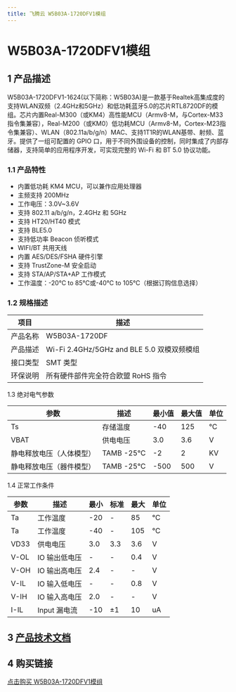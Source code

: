 ```yaml
---
title: 飞腾云 W5B03A-1720DFV1模组 
---
```

# W5B03A-1720DFV1模组 

## 1 产品描述
W5B03A-1720DFV1-1624(以下简称：W5B03A)是一款基于Realtek高集成度的支持WLAN双频（2.4GHz和5GHz）和低功耗蓝牙5.0的芯片RTL8720DF的模组。芯片内置Real-M300（或KM4）高性能MCU（Armv8-M，与Cortex-M33指令集兼容），Real-M200（或KM0）低功耗MCU（Armv8-M，Cortex-M23指令集兼容）、WLAN（802.11a/b/g/n）MAC、支持1T1R的WLAN基带、射频、蓝牙。提供了一组可配置的 GPIO 口，用于不同外围设备的控制，同时集成了内部存储器，支持简单的应用程序开发，可实现完整的 Wi-Fi 和 BT 5.0 协议功能。

### 1.1 产品特性

- 内置低功耗 KM4 MCU，可以兼作应用处理器
- 主频支持 200MHz
- 工作电压：3.0V~3.6V
- 支持 802.11 a/b/g/n，2.4GHz 和 5GHz
- 支持 HT20/HT40 模式
- 支持 BLE5.0
- 支持低功率 Beacon 侦听模式
- WIFI/BT 共用天线
- 内置 AES/DES/FSHA 硬件引擎
- 支持 TrustZone-M 安全启动
- 支持 STA/AP/STA+AP 工作模式
- 工作温度：-20℃ to 85℃或-40℃ to 105℃（根据订购信息选择）


### 1.2 规格描述

| 项目 | 描述 |
| --- | --- |
| 产品名称 | W5B03A-1720DF |
| 产品描述 | Wi-Fi 2.4GHz/5GHz and BLE 5.0 双模双频模组 |
| 接口类型 | SMT 类型 |
| 环保说明 | 所有硬件部件完全符合欧盟 RoHS 指令 |

1.3 绝对电气参数

| 参数 | 描述 | 最小值 | 最大值 | 单位 |
| --- | --- | --- | --- | --- |
| Ts | 存储温度 | -40 | 125 | ℃ |
| VBAT | 供电电压 | 3.0 | 3.6 | V |
| 静电释放电压（人体模型） | TAMB -25℃ | -2 | 2 | KV |
| 静电释放电压（器件模型） | TAMB -25℃ | -500 | 500 | V |

1.4 正常工作条件

| 参数 | 描述  | 最小 |  标准 |  最大 |  单位 |
| --- | --- | --- | --- | --- | --- |
| Ta | 工作温度 | -20 | - | 85 | ℃ |
| Ta | 工作温度 | -40 | - | 105 | ℃ |
| VD33 | 供电电压 | 3.0 | 3.3 | 3.6 | V |
| V-OL | IO 输出低电压 | - | - | 0.4 | V |
| V-OH | IO 输出高电压 | 2.4 | - | - | V |
| V-IL | IO 输入低电压 | - | - | 0.8 | V |
| V-IH | IO 输入高电压 | 2.0 | - | - | V |
| I-IL | Input 漏电流 | -10 | ±1 | 10 | uA |

<!-- ## 1 产品概述

<p style="text-indent:2em;">
W5B03A-1720DFV1是一款高度集成的单片机低功耗双频带（2.4 GHz和5 GHz）无线局域网（WLAN）和蓝牙低能耗（BLE 5.0）通信控制器。它由一个被称为Real-M300（Armv8-M，或KM4的高性能MCU，兼容Rortex-M33指令集）组成之后和一个低功率单片机（ortex-M23指令集兼容），称为RealM200（或KM0之后）、WLAN（802.11 a/b/g/n）MAC、一个具有1T1R能力的WLAN基带、RF、蓝牙和外设。
</p>
同时还提供了高速连接接口、SDIO接口和USB接口。还有音频编解码器，键扫描和触摸键集成到这个IC。此外，灵活的设计还可以将GPIO根据应用程序配置为不同的功能。
<p style="text-indent:2em;">
W5B03A-1720DFV1还为物联网（物联网）Wi-Fi协议功能和应用程序集成了存储器（ROM/SRAM/PSRAM）。客户支持用户友好型开发套件（SDK和HDK）来开发物联网应用程序。
</p>
KM4 MCU是一个32位的核心，提供了系统增强，如低功耗、增强的调试特性、浮点计算、DSP指令和高水平的支持块集成。KM4单片机包含了一个3级管道。
<p style="text-indent:2em;">
KM0协处理器是一种节能、易于使用的32位核心，它与KM4核心的代码和工具兼容。KM0协处理器提供了高达20MHz的性能，带有一个简单的指令集和减少的代码大小。
</p>

## 2 系统架构

![](/assets/images/8720DF/kappframework-LiXlSP.png)
<p style="text-indent:2em;">
在W5B03A-1720DFV1中，主系统由32位多层AXI总线矩阵组成，它互连所有的主线和从线。总线矩阵提供从主到从属的访问，即使多个高速外设同时工作，也能实现并行访问和高效操作。
</p>
多层AXI总线矩阵以一种灵活的方式将CPU总线和其他总线主线连接到外围设备，通过允许不同的总线主线同时访问矩阵的不同从线端口上的外围设备来优化性能。
<p style="text-indent:2em;">
APB外设通过来自多层AXI总线矩阵的AXI总线端口的APB总线连接到AXI总线矩阵。这可以减少CPU和DMA控制器之间的冲突，也允许异步桥上的外设具有不跟踪系统时钟的固定时钟。
</p> -->

##  3 [产品技术文档](../../services_support/8720df/W5B03A-1720DFV1_datasheet.md)

<!-- ##  3 模组介绍
[点击进入查看W5B03A-1720DFV1模组介绍](../../services_support/8720df/W5B03A-1720DFV1_datasheet.md)

## 4 产品技术文档
[点击进入W5B03A-1720DFV1模组规格书](../../download/8720df/8720df_datasheet.md) -->

<!-- 换行使用<br> -->
##  4 购买链接
[点击购买 W5B03A-1720DFV1模组](../../buy_sample/index.md#rtl8720df)